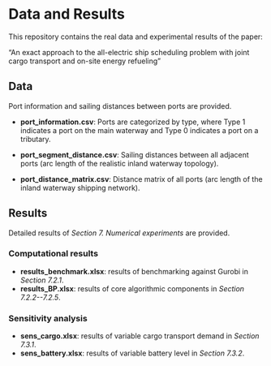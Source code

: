 # Data and Results
This repository contains the real data and experimental results of the paper: 

“An exact approach to the all-electric ship scheduling problem with joint cargo transport and on-site energy refueling”

## Data
Port information and sailing distances between ports are provided.

* **port_information.csv**:
Ports are categorized by type, where Type 1 indicates a port on the main waterway and Type 0 indicates a port on a tributary.

*  **port_segment_distance.csv**:
Sailing distances between all adjacent ports (arc length of the realistic inland waterway topology).
 
*  **port_distance_matrix.csv**:
Distance matrix of all ports (arc length of the inland waterway shipping network).

## Results
Detailed results of *Section 7. Numerical experiments* are provided.

### Computational results

* **results_benchmark.xlsx**: results of benchmarking against Gurobi in *Section 7.2.1*.
* **results_BP.xlsx**: results of core algorithmic components in *Section 7.2.2--7.2.5*.

### Sensitivity analysis
* **sens_cargo.xlsx**: results of variable cargo transport demand in *Section 7.3.1*.
* **sens_battery.xlsx**: results of variable battery level in *Section 7.3.2*.

